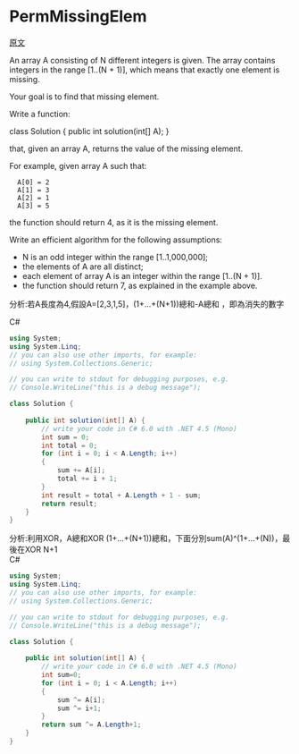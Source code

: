 # PermMissingElem

<a href="https://app.codility.com/programmers/lessons/3-time_complexity/perm_missing_elem/">原文</a>

An array A consisting of N different integers is given. The array contains integers in the range [1..(N + 1)], which means that exactly one element is missing.</br>

Your goal is to find that missing element.</br>

Write a function:</br>

class Solution { public int solution(int[] A); }</br>

that, given an array A, returns the value of the missing element.</br>

For example, given array A such that:</br>
```
  A[0] = 2
  A[1] = 3
  A[2] = 1
  A[3] = 5
```
the function should return 4, as it is the missing element.</br>

Write an efficient algorithm for the following assumptions:</br>
<ul>
    <li>N is an odd integer within the range [1..1,000,000];</li>
    <li>the elements of A are all distinct;</li>
    <li>each element of array A is an integer within the range [1..(N + 1)].</li>
    <li>the function should return 7, as explained in the example above.</li>
</ul>



分析:若A長度為4,假設A=[2,3,1,5]，(1+...+(N+1))總和-A總和 ，即為消失的數字</br> 

C#
```csharp
using System;
using System.Linq;
// you can also use other imports, for example:
// using System.Collections.Generic;

// you can write to stdout for debugging purposes, e.g.
// Console.WriteLine("this is a debug message");

class Solution {	
	
    public int solution(int[] A) {
        // write your code in C# 6.0 with .NET 4.5 (Mono)
        int sum = 0;
        int total = 0;
        for (int i = 0; i < A.Length; i++)
        {
            sum += A[i];
            total += i + 1;
        }
        int result = total + A.Length + 1 - sum;
        return result;
    }	
}
```


分析:利用XOR，A總和XOR (1+...+(N+1))總和，下面分別sum(A)^(1+...+(N))，最後在XOR N+1</br>
C#
```csharp
using System;
using System.Linq;
// you can also use other imports, for example:
// using System.Collections.Generic;

// you can write to stdout for debugging purposes, e.g.
// Console.WriteLine("this is a debug message");

class Solution {	
	
    public int solution(int[] A) {
        // write your code in C# 6.0 with .NET 4.5 (Mono)
        int sum=0;
        for (int i = 0; i < A.Length; i++)
        {
            sum ^= A[i];
            sum ^= i+1;
        }
        return sum ^= A.Length+1;
    }	
}
```

